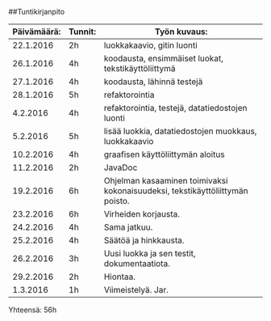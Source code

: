##Tuntikirjanpito

| Päivämäärä:  | Tunnit:| Työn kuvaus:                                                                      | 
|--------------|--------|-----------------------------------------------------------------------------------|
| 22.1.2016    | 2h     | luokkakaavio, gitin luonti                                                        | 
| 26.1.2016    | 4h     | koodausta, ensimmäiset luokat, tekstikäyttöliittymä                               | 
| 27.1.2016    | 4h     | koodausta, lähinnä testejä                                                        | 
| 28.1.2016    | 5h     | refaktorointia                                                                    | 
| 4.2.2016     | 4h     | refaktorointia, testejä, datatiedostojen luonti                                   | 
| 5.2.2016     | 5h     | lisää luokkia, datatiedostojen muokkaus, luokkakaavio                             | 
| 10.2.2016    | 4h     | graafisen käyttöliittymän aloitus                                                 | 
| 11.2.2016    | 2h     | JavaDoc                                                                           | 
| 19.2.2016    | 6h     | Ohjelman kasaaminen toimivaksi kokonaisuudeksi, tekstikäyttöliittymän poisto.     | 
| 23.2.2016    | 6h     | Virheiden korjausta.                                                              | 
| 24.2.2016    | 4h     | Sama jatkuu.                                                                      | 
| 25.2.2016    | 4h     | Säätöä ja hinkkausta.                                                             | 
| 26.2.2016    | 3h     | Uusi luokka ja sen testit, dokumentaatiota.                                       | 
| 29.2.2016    | 2h     | Hiontaa.                                                                          | 
| 1.3.2016     | 1h     | Viimeistelyä. Jar.                                                                |
   
Yhteensä: 56h

